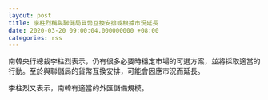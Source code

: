 ```yaml
---
layout: post
title: 李柱烈稱與聯儲局貨幣互換安排或根據市況延長
date: 2020-03-20 09:00:04.000000000 +08:00
categories: rss
---
```


南韓央行總裁李柱烈表示，仍有很多必要時穩定市場的可選方案，並將採取適當的行動。至於與聯儲局的貨幣互換安排，可能會因應市況而延長。

李柱烈又表示，南韓有適當的外匯儲備規模。

